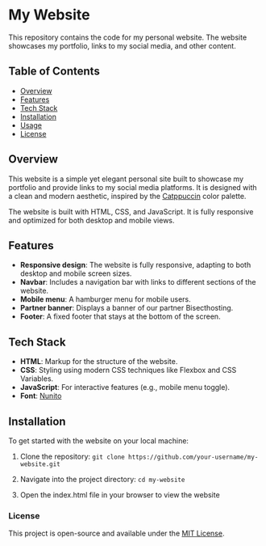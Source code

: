 # My Website

This repository contains the code for my personal website. The website showcases my portfolio, links to my social media, and other content.

## Table of Contents

- [Overview](#overview)
- [Features](#features)
- [Tech Stack](#tech-stack)
- [Installation](#installation)
- [Usage](#usage)
- [License](#license)

## Overview

This website is a simple yet elegant personal site built to showcase my portfolio and provide links to my social media platforms. It is designed with a clean and modern aesthetic, inspired by the [Catppuccin](https://github.com/catppuccin) color palette.

The website is built with HTML, CSS, and JavaScript. It is fully responsive and optimized for both desktop and mobile views.

## Features

- **Responsive design**: The website is fully responsive, adapting to both desktop and mobile screen sizes.
- **Navbar**: Includes a navigation bar with links to different sections of the website.
- **Mobile menu**: A hamburger menu for mobile users.
- **Partner banner**: Displays a banner of our partner Bisecthosting.
- **Footer**: A fixed footer that stays at the bottom of the screen.
  
## Tech Stack

- **HTML**: Markup for the structure of the website.
- **CSS**: Styling using modern CSS techniques like Flexbox and CSS Variables.
- **JavaScript**: For interactive features (e.g., mobile menu toggle).
- **Font**: [Nunito](https://fonts.google.com/specimen/Nunito)


## Installation

To get started with the website on your local machine:

1. Clone the repository: ```git clone https://github.com/your-username/my-website.git```

2. Navigate into the project directory: ```cd my-website```

3. Open the index.html file in your browser to view the website

### License

This project is open-source and available under the [MIT License](https://mit-license.org/).
